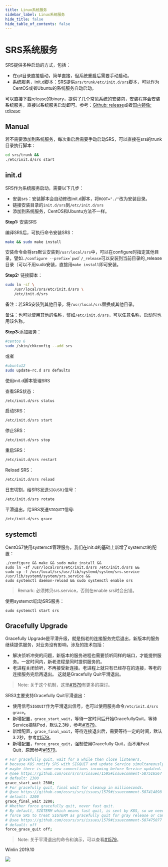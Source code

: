 ```yaml
---
title: Linux系统服务
sidebar_label: Linux系统服务
hide_title: false
hide_table_of_contents: false
---
```


# SRS系统服务

SRS提供多种启动的方式，包括：
* 在git目录直接启动，简单直接，但系统重启后需要手动启动。
* 系统服务，init.d脚本：SRS提供`srs/trunk/etc/init.d/srs`脚本，可以作为CentOS或者Ubuntu的系统服务自动启动。

可以直接下载release的binary，提供了几个常见系统的安装包，安装程序会安装系统服务，直接以系统服务启动即可。参考：[Github: release](http://ossrs.net/srs.release)或者[国内镜像: release](http://ossrs.net/)

## Manual

若不需要添加到系统服务，每次重启后需要手动启动SRS，可以直接在srs的trunk目录执行脚本：

```bash
cd srs/trunk &&
./etc/init.d/srs start
```

## init.d

SRS作为系统服务启动，需要以下几步：
* 安装srs：安装脚本会自动修改init.d脚本，将`ROOT="./"`改为安装目录。
* 链接安装目录的`init.d/srs`到`/etc/init.d/srs`
* 添加到系统服务，CentOS和Ubuntu方法不一样。

<strong>Step1:</strong> 安装SRS

编译SRS后，可执行命令安装SRS：

```bash
make && sudo make install
```

安装命令会将srs默认安装到`/usr/local/srs`中，可以在configure时指定其他目录，譬如```./configure --prefix=`pwd`/_release```可以安装到当前目录的_release目录（可以不用sudo安装，直接用`make install`即可安装。

<strong>Step2:</strong> 链接脚本：

```bash
sudo ln -sf \
    /usr/local/srs/etc/init.d/srs \
    /etc/init.d/srs
```

备注：若SRS安装到其他目录，将`/usr/local/srs`替换成其他目录。

备注：也可以使用其他的名称，譬如`/etc/init.d/srs`，可以任意名称，启动时也用该名称。

<strong>Step3:</strong>添加服务：

```bash
#centos 6
sudo /sbin/chkconfig --add srs
```

或者

```bash
#ubuntu12
sudo update-rc.d srs defaults
```

使用init.d脚本管理SRS

查看SRS状态：

```bash
/etc/init.d/srs status
```

启动SRS：

```bash
/etc/init.d/srs start
```

停止SRS：

```bash
/etc/init.d/srs stop
```

重启SRS：

```bash
/etc/init.d/srs restart
```

Reload SRS：

```bash
/etc/init.d/srs reload
```

日志切割，给SRS发送`SIGUSR1`信号：

```bash
/etc/init.d/srs rotate
```

平滑退出，给SRS发送`SIGQUIT`信号:

```bash
/etc/init.d/srs grace
```

## systemctl

CentOS7使用systemctl管理服务，我们在init.d的基础上新增了systemctl的配置：

```
./configure && make && sudo make install &&
sudo ln -sf /usr/local/srs/etc/init.d/srs /etc/init.d/srs &&
sudo cp -f /usr/local/srs/usr/lib/systemd/system/srs.service /usr/lib/systemd/system/srs.service &&
sudo systemctl daemon-reload && sudo systemctl enable srs
```

> Remark: 必须拷贝srs.service，否则在enable srs时会出错。

使用systemctl启动SRS服务：

```
sudo systemctl start srs
```

## Gracefully Upgrade

Gracefully Upgrade是平滑升级，就是指老的连接服务完后退出，新版本的服务继续提供服务，对业务没有影响，涉及的技术包括：

* 解决侦听冲突的问题，新版本的服务进程也需要侦听同样的端口，才能提供服务。一定时间内，新老进程是同时提供服务的。
* 老进程关闭侦听，不再接受新连接。老进程上就只有已经存在的连接，等老的连接服务完后再退出。 这就是Gracefully Quit平滑退出。

> Note: 关于这个机制，这里[#1579](https://github.com/ossrs/srs/issues/1579#issuecomment-587233844)有更多的探讨。

SRS3主要支持Gracefully Quit平滑退出：

* 使用信号`SIGQUIT`作为平滑退出信号，也可以使用服务命令`/etc/init.d/srs grace`。
* 新增配置，`grace_start_wait`，等待一定时间后开始GracefullyQuit，等待Service摘除Pod，默认2.3秒，参考[#1579](https://github.com/ossrs/srs/issues/1595#issuecomment-587516567)。
* 新增配置，`grace_final_wait`，等待连接退出后，需要等待一定的时间，默认3.2秒，参考[#1579](https://github.com/ossrs/srs/issues/1579#issuecomment-587414898)。
* 新增配置，`force_grace_quit`，强制使用Gracefully Quit，而不用Fast Quit，原因参考[#1579](https://github.com/ossrs/srs/issues/1579#issuecomment-587475077)。

```bash
# For gracefully quit, wait for a while then close listeners,
# because K8S notify SRS with SIGQUIT and update Service simultaneously,
# maybe there is some new connections incoming before Service updated.
# @see https://github.com/ossrs/srs/issues/1595#issuecomment-587516567
# default: 2300
grace_start_wait 2300;
# For gracefully quit, final wait for cleanup in milliseconds.
# @see https://github.com/ossrs/srs/issues/1579#issuecomment-587414898
# default: 3200
grace_final_wait 3200;
# Whether force gracefully quit, never fast quit.
# By default, SIGTERM which means fast quit, is sent by K8S, so we need to
# force SRS to treat SIGTERM as gracefully quit for gray release or canary.
# @see https://github.com/ossrs/srs/issues/1579#issuecomment-587475077
# default: off
force_grace_quit off;
```

> Note: 关于平滑退出的命令和演示，可以查看[#1579](https://github.com/ossrs/srs/issues/1579#issuecomment-587414898)。

Winlin 2019.10

![](https://ossrs.net/gif/v1/sls.gif?site=ossrs.io&path=/lts/doc/zh/v4/service)


